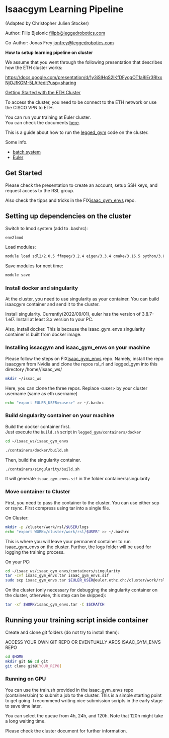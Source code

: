 # Isaacgym Learning Pipeline
(Adapted by Christopher Julien Stocker) 

Author: Filip Bjelonic <filipb@leggedrobotics.com>

Co-Author: Jonas Frey <jonfrey@leggedrobotics.com>

**How to setup learning pipeline on cluster**

We assume that you went through the following presentation that describes how the ETH cluster works:

https://docs.google.com/presentation/d/1y3iSIHqS2lKfDFyogOT1a8iEr3RIxxNjOJfKGM-5LAI/edit?usp=sharing

[Getting Started with the ETH Cluster](https://docs.google.com/presentation/d/1y3iSIHqS2lKfDFyogOT1a8iEr3RIxxNjOJfKGM-5LAI/edit?usp=sharing)

To access the cluster, you need to be connect to the ETH network or use the CISCO VPN to ETH.

You can run your training at Euler cluster.  
You can check the documents [here](https://scicomp.ethz.ch/wiki/Main_Page).

This is a guide about how to run the [legged_gym](https://bitbucket.org/leggedrobotics/legged_gym/src/master/) code on the cluster.

Some info.  
- [batch system](https://scicomp.ethz.ch/wiki/Using_the_batch_system)  
- [Euler](https://scicomp.ethz.ch/wiki/Euler)  

## Get Started

Please check the presentation to create an account, setup SSH keys, and request access to the RSL group.

Also check the tipps and tricks in the FIX[isaac_gym_envs](https://bitbucket.org/leggedrobotics/legged_gym/src/fb015b00ba49f3fad9cf967d0743a1ef3e0e3a0d/tipps_tricks/?at=feature%2Fcluster_readme) repo.

## Setting up dependencies on the cluster

Switch to lmod system (add to .bashrc):
```bash
env2lmod
```

Load modules:
```bash
module load sdl2/2.0.5 ffmpeg/3.2.4 eigen/3.3.4 cmake/3.16.5 python/3.8.5 gcc/8.2.0 cuda/11.4.2 vim/8.1.1746 eth_proxy boost
```

Save modules for next time:
```bash
module save
```

### Install docker and singularity
At the cluster, you need to use singularity as your container.
You can build isaacgym container and send it to the cluster.

Install singularity. Currently(2022/09/01), euler has the version of 3.8.7-1.el7.
Install at least 3.x version to your PC.

Also, install docker. This is because the isaac_gym_envs singularity container is built from docker image.

### Installing issacgym and isaac_gym_envs on your machine
Please follow the steps on FIX[isaac_gym_envs](https://bitbucket.org/leggedrobotics/legged_gym/src/3fbe6f7c5d6ef4b9337eedcfbd73cb3e093b6512/?at=feature%2Fcluster_readme) repo.
Namely, install the repo isaacgym from Nvidia and clone the repos rsl_rl and legged_gym into this directory /home/<username>/isaac_ws/
```bash
mkdir ~/issac_ws
```
Here, you can clone the three repos. Replace \<user\> by your cluster username (same as eth username)
```bash
echo "export EULER_USER=<user>" >> ~/.bashrc
```

### Build singularity container on your machine
Build the docker container first.  
Just execute the `build.sh` script in `legged_gym/containers/docker`
```bash
cd ~/isaac_ws/isaac_gym_envs
```
```bash
./containers/docker/build.sh
```
Then, build the singularity container.
```bash
./containers/singularity/build.sh
```
It will generate `isaac_gym_envs.sif` in the folder containers/singularity

### Move container to Cluster
First, you need to pass the container to the cluster.
You can use either scp or rsync. First compress using tar into a single file.

On Cluster:
```bash
mkdir -p /cluster/work/rsl/$USER/logs
echo "export WORK=/cluster/work/rsl/$USER" >> ~/.bashrc
```
This is where you will leave your permanent container to run isaac_gym_envs on the cluster.
Further, the logs folder will be used for logging the training process.

On your PC:
```bash
cd ~/isaac_ws/isaac_gym_envs/containers/singularity
tar -cvf isaac_gym_envs.tar isaac_gym_envs.sif
sudo scp isaac_gym_envs.tar $EULER_USER@euler.ethz.ch:/cluster/work/rsl/$EULER_USER
```

On the cluster (only necessary for debugging the singularity container on the cluster,
  otherwise, this step can be skipped):
```bash
tar -xf $WORK/isaac_gym_envs.tar -C $SCRATCH
```

## Running your training script inside container
Create and clone git folders (do not try to install them):


ACCESS YOUR OWN GIT REPO OR EVENTUALLY ARCS ISAAC_GYM_ENVS REPO
```bash
cd $HOME
mkdir git && cd git
git clone git@[YOUR_REPO]
```

### Running on GPU
You can use the train.sh provided in the isaac_gym_envs repo (containers/bin) to submit a job to the cluster.
This is a simple starting point to get going. I recommend writing nice submission scripts in the early stage to save time later.

You can select the queue from 4h, 24h, and 120h.
Note that 120h might take a long waiting time.

Please check the cluster document for further information.
